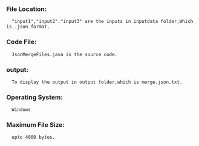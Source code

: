 ### File Location:
      "input1","input2"."input3" are the inputs in inputdata folder,Which is .json format.
### Code File:
      JsonMergeFiles.java is the source code.
### output:
      To display the output in output folder,which is merge.json.txt.
### Operating System:
      Windows
### Maximum File Size:
      upto 4000 bytes.
